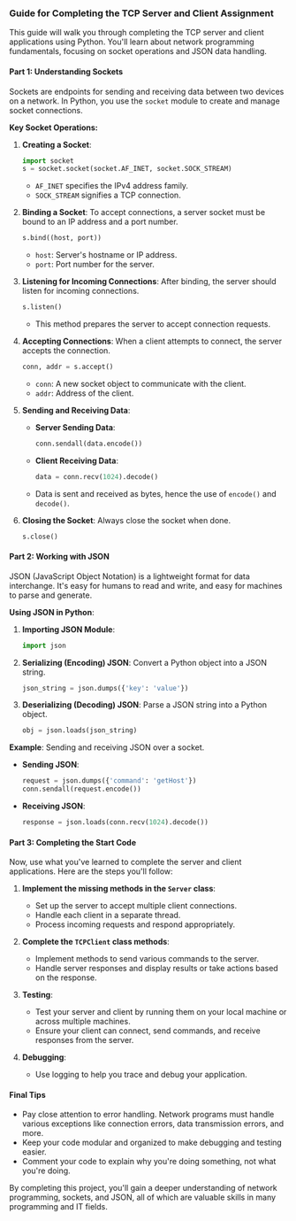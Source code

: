 ### Guide for Completing the TCP Server and Client Assignment

This guide will walk you through completing the TCP server and client applications using Python. You'll learn about network programming fundamentals, focusing on socket operations and JSON data handling.

#### Part 1: Understanding Sockets

Sockets are endpoints for sending and receiving data between two devices on a network. In Python, you use the `socket` module to create and manage socket connections.

**Key Socket Operations:**
1. **Creating a Socket**:
   ```python
   import socket
   s = socket.socket(socket.AF_INET, socket.SOCK_STREAM)
   ```
   - `AF_INET` specifies the IPv4 address family.
   - `SOCK_STREAM` signifies a TCP connection.

2. **Binding a Socket**:
   To accept connections, a server socket must be bound to an IP address and a port number.
   ```python
   s.bind((host, port))
   ```
   - `host`: Server's hostname or IP address.
   - `port`: Port number for the server.

3. **Listening for Incoming Connections**:
   After binding, the server should listen for incoming connections.
   ```python
   s.listen()
   ```
   - This method prepares the server to accept connection requests.

4. **Accepting Connections**:
   When a client attempts to connect, the server accepts the connection.
   ```python
   conn, addr = s.accept()
   ```
   - `conn`: A new socket object to communicate with the client.
   - `addr`: Address of the client.

5. **Sending and Receiving Data**:
   - **Server Sending Data**:
     ```python
     conn.sendall(data.encode())
     ```
   - **Client Receiving Data**:
     ```python
     data = conn.recv(1024).decode()
     ```
   - Data is sent and received as bytes, hence the use of `encode()` and `decode()`.

6. **Closing the Socket**:
   Always close the socket when done.
   ```python
   s.close()
   ```

#### Part 2: Working with JSON

JSON (JavaScript Object Notation) is a lightweight format for data interchange. It's easy for humans to read and write, and easy for machines to parse and generate.

**Using JSON in Python**:
1. **Importing JSON Module**:
   ```python
   import json
   ```
2. **Serializing (Encoding) JSON**:
   Convert a Python object into a JSON string.
   ```python
   json_string = json.dumps({'key': 'value'})
   ```
3. **Deserializing (Decoding) JSON**:
   Parse a JSON string into a Python object.
   ```python
   obj = json.loads(json_string)
   ```

**Example**: Sending and receiving JSON over a socket.
- **Sending JSON**:
  ```python
  request = json.dumps({'command': 'getHost'})
  conn.sendall(request.encode())
  ```
- **Receiving JSON**:
  ```python
  response = json.loads(conn.recv(1024).decode())
  ```

#### Part 3: Completing the Start Code

Now, use what you've learned to complete the server and client applications. Here are the steps you'll follow:

1. **Implement the missing methods in the `Server` class**:
   - Set up the server to accept multiple client connections.
   - Handle each client in a separate thread.
   - Process incoming requests and respond appropriately.

2. **Complete the `TCPClient` class methods**:
   - Implement methods to send various commands to the server.
   - Handle server responses and display results or take actions based on the response.

3. **Testing**:
   - Test your server and client by running them on your local machine or across multiple machines.
   - Ensure your client can connect, send commands, and receive responses from the server.

4. **Debugging**:
   - Use logging to help you trace and debug your application.

#### Final Tips

- Pay close attention to error handling. Network programs must handle various exceptions like connection errors, data transmission errors, and more.
- Keep your code modular and organized to make debugging and testing easier.
- Comment your code to explain why you're doing something, not what you're doing.

By completing this project, you'll gain a deeper understanding of network programming, sockets, and JSON, all of which are valuable skills in many programming and IT fields.